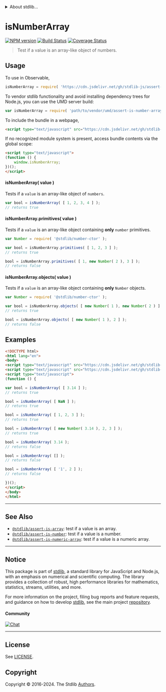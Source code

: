 <!--

@license Apache-2.0

Copyright (c) 2018 The Stdlib Authors.

Licensed under the Apache License, Version 2.0 (the "License");
you may not use this file except in compliance with the License.
You may obtain a copy of the License at

   http://www.apache.org/licenses/LICENSE-2.0

Unless required by applicable law or agreed to in writing, software
distributed under the License is distributed on an "AS IS" BASIS,
WITHOUT WARRANTIES OR CONDITIONS OF ANY KIND, either express or implied.
See the License for the specific language governing permissions and
limitations under the License.

-->


<details>
  <summary>
    About stdlib...
  </summary>
  <p>We believe in a future in which the web is a preferred environment for numerical computation. To help realize this future, we've built stdlib. stdlib is a standard library, with an emphasis on numerical and scientific computation, written in JavaScript (and C) for execution in browsers and in Node.js.</p>
  <p>The library is fully decomposable, being architected in such a way that you can swap out and mix and match APIs and functionality to cater to your exact preferences and use cases.</p>
  <p>When you use stdlib, you can be absolutely certain that you are using the most thorough, rigorous, well-written, studied, documented, tested, measured, and high-quality code out there.</p>
  <p>To join us in bringing numerical computing to the web, get started by checking us out on <a href="https://github.com/stdlib-js/stdlib">GitHub</a>, and please consider <a href="https://opencollective.com/stdlib">financially supporting stdlib</a>. We greatly appreciate your continued support!</p>
</details>

# isNumberArray

[![NPM version][npm-image]][npm-url] [![Build Status][test-image]][test-url] [![Coverage Status][coverage-image]][coverage-url] <!-- [![dependencies][dependencies-image]][dependencies-url] -->

> Test if a value is an array-like object of numbers.



<section class="usage">

## Usage

To use in Observable,

```javascript
isNumberArray = require( 'https://cdn.jsdelivr.net/gh/stdlib-js/assert-is-number-array@umd/browser.js' )
```

To vendor stdlib functionality and avoid installing dependency trees for Node.js, you can use the UMD server build:

```javascript
var isNumberArray = require( 'path/to/vendor/umd/assert-is-number-array/index.js' )
```

To include the bundle in a webpage,

```html
<script type="text/javascript" src="https://cdn.jsdelivr.net/gh/stdlib-js/assert-is-number-array@umd/browser.js"></script>
```

If no recognized module system is present, access bundle contents via the global scope:

```html
<script type="text/javascript">
(function () {
    window.isNumberArray;
})();
</script>
```

#### isNumberArray( value )

Tests if a `value` is an array-like object of `numbers`.

```javascript
var bool = isNumberArray( [ 1, 2, 3, 4 ] );
// returns true
```

#### isNumberArray.primitives( value )

Tests if a `value` is an array-like object containing **only** `number` primitives.

<!-- eslint-disable no-new-wrappers -->

```javascript
var Number = require( '@stdlib/number-ctor' );

var bool = isNumberArray.primitives( [ 1, 2, 3 ] );
// returns true

bool = isNumberArray.primitives( [ 1, new Number( 2 ), 3 ] );
// returns false
```

#### isNumberArray.objects( value )

Tests if a `value` is an array-like object containing **only** `Number` objects.

<!-- eslint-disable no-new-wrappers -->

```javascript
var Number = require( '@stdlib/number-ctor' );

var bool = isNumberArray.objects( [ new Number( 1 ), new Number( 2 ) ] );
// returns true

bool = isNumberArray.objects( [ new Number( 1 ), 2 ] );
// returns false
```

</section>

<!-- /.usage -->

<section class="examples">

## Examples

<!-- eslint-disable no-new-wrappers -->

<!-- eslint no-undef: "error" -->

```html
<!DOCTYPE html>
<html lang="en">
<body>
<script type="text/javascript" src="https://cdn.jsdelivr.net/gh/stdlib-js/number-ctor@umd/browser.js"></script>
<script type="text/javascript" src="https://cdn.jsdelivr.net/gh/stdlib-js/assert-is-number-array@umd/browser.js"></script>
<script type="text/javascript">
(function () {

var bool = isNumberArray( [ 3.14 ] );
// returns true

bool = isNumberArray( [ NaN ] );
// returns true

bool = isNumberArray( [ 1, 2, 3 ] );
// returns true

bool = isNumberArray( [ new Number( 3.14 ), 2, 3 ] );
// returns true

bool = isNumberArray( 3.14 );
// returns false

bool = isNumberArray( [] );
// returns false

bool = isNumberArray( [ '1', 2 ] );
// returns false

})();
</script>
</body>
</html>
```

</section>

<!-- /.examples -->

<!-- Section for related `stdlib` packages. Do not manually edit this section, as it is automatically populated. -->

<section class="related">

* * *

## See Also

-   <span class="package-name">[`@stdlib/assert-is-array`][@stdlib/assert/is-array]</span><span class="delimiter">: </span><span class="description">test if a value is an array.</span>
-   <span class="package-name">[`@stdlib/assert-is-number`][@stdlib/assert/is-number]</span><span class="delimiter">: </span><span class="description">test if a value is a number.</span>
-   <span class="package-name">[`@stdlib/assert-is-numeric-array`][@stdlib/assert/is-numeric-array]</span><span class="delimiter">: </span><span class="description">test if a value is a numeric array.</span>

</section>

<!-- /.related -->

<!-- Section for all links. Make sure to keep an empty line after the `section` element and another before the `/section` close. -->


<section class="main-repo" >

* * *

## Notice

This package is part of [stdlib][stdlib], a standard library for JavaScript and Node.js, with an emphasis on numerical and scientific computing. The library provides a collection of robust, high performance libraries for mathematics, statistics, streams, utilities, and more.

For more information on the project, filing bug reports and feature requests, and guidance on how to develop [stdlib][stdlib], see the main project [repository][stdlib].

#### Community

[![Chat][chat-image]][chat-url]

---

## License

See [LICENSE][stdlib-license].


## Copyright

Copyright &copy; 2016-2024. The Stdlib [Authors][stdlib-authors].

</section>

<!-- /.stdlib -->

<!-- Section for all links. Make sure to keep an empty line after the `section` element and another before the `/section` close. -->

<section class="links">

[npm-image]: http://img.shields.io/npm/v/@stdlib/assert-is-number-array.svg
[npm-url]: https://npmjs.org/package/@stdlib/assert-is-number-array

[test-image]: https://github.com/stdlib-js/assert-is-number-array/actions/workflows/test.yml/badge.svg?branch=v0.2.1
[test-url]: https://github.com/stdlib-js/assert-is-number-array/actions/workflows/test.yml?query=branch:v0.2.1

[coverage-image]: https://img.shields.io/codecov/c/github/stdlib-js/assert-is-number-array/main.svg
[coverage-url]: https://codecov.io/github/stdlib-js/assert-is-number-array?branch=main

<!--

[dependencies-image]: https://img.shields.io/david/stdlib-js/assert-is-number-array.svg
[dependencies-url]: https://david-dm.org/stdlib-js/assert-is-number-array/main

-->

[chat-image]: https://img.shields.io/gitter/room/stdlib-js/stdlib.svg
[chat-url]: https://app.gitter.im/#/room/#stdlib-js_stdlib:gitter.im

[stdlib]: https://github.com/stdlib-js/stdlib

[stdlib-authors]: https://github.com/stdlib-js/stdlib/graphs/contributors

[umd]: https://github.com/umdjs/umd
[es-module]: https://developer.mozilla.org/en-US/docs/Web/JavaScript/Guide/Modules

[deno-url]: https://github.com/stdlib-js/assert-is-number-array/tree/deno
[deno-readme]: https://github.com/stdlib-js/assert-is-number-array/blob/deno/README.md
[umd-url]: https://github.com/stdlib-js/assert-is-number-array/tree/umd
[umd-readme]: https://github.com/stdlib-js/assert-is-number-array/blob/umd/README.md
[esm-url]: https://github.com/stdlib-js/assert-is-number-array/tree/esm
[esm-readme]: https://github.com/stdlib-js/assert-is-number-array/blob/esm/README.md
[branches-url]: https://github.com/stdlib-js/assert-is-number-array/blob/main/branches.md

[stdlib-license]: https://raw.githubusercontent.com/stdlib-js/assert-is-number-array/main/LICENSE

<!-- <related-links> -->

[@stdlib/assert/is-array]: https://github.com/stdlib-js/assert-is-array/tree/umd

[@stdlib/assert/is-number]: https://github.com/stdlib-js/assert-is-number/tree/umd

[@stdlib/assert/is-numeric-array]: https://github.com/stdlib-js/assert-is-numeric-array/tree/umd

<!-- </related-links> -->

</section>

<!-- /.links -->
